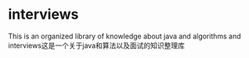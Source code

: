 # interviews
This is an organized library of knowledge about java and algorithms and interviews这是一个关于java和算法以及面试的知识整理库
